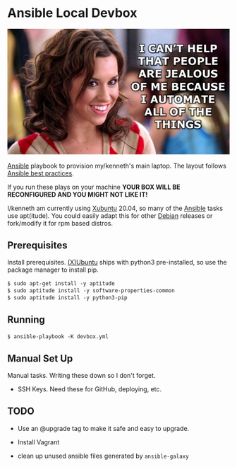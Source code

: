 # Ansible Local Devbox

![jealous](image/automate-jealous.jpeg)

[Ansible][ansible] playbook to provision my/kenneth's main laptop. The layout follows [Ansible best
practices][ansible-best-practices].

If you run these plays on your machine __YOUR BOX WILL BE RECONFIGURED AND YOU MIGHT NOT LIKE IT!__

I/kenneth am currently using [Xubuntu][xubuntu] 20.04, so many of the [Ansible][ansible] tasks use apt(itude). You could easily adapt this for other
[Debian][debian] releases or fork/modify it for rpm based distros.

## Prerequisites

Install prerequisites. [(X)Ubuntu][xubuntu] ships with python3 pre-installed, so use the package manager to install pip.

    $ sudo apt-get install -y aptitude
    $ sudo aptitude install -y software-properties-common 
    $ sudo aptitude install -y python3-pip

## Running

    $ ansible-playbook -K devbox.yml

## Manual Set Up

Manual tasks. Writing these down so I don't forget.

- SSH Keys. Need these for GitHub, deploying, etc.

## TODO

- Use an @upgrade tag to make it safe and easy to upgrade.

- Install Vagrant

- clean up unused ansible files generated by `ansible-galaxy`

<!-- refs-->
[ansible-best-practices]: https://docs.ansible.com/ansible/latest/user_guide/playbooks_best_practices.html "ansible best practices"
[ansible]: https://ansible.com "Ansible Home Page"
[debian]: https://www.debian.org "debian home page"
    [xubuntu]: https://xubuntu.org "xubuntu home page"
